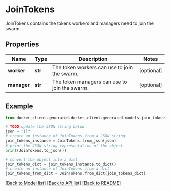 # JoinTokens

JoinTokens contains the tokens workers and managers need to join the swarm. 

## Properties

Name | Type | Description | Notes
------------ | ------------- | ------------- | -------------
**worker** | **str** | The token workers can use to join the swarm.  | [optional] 
**manager** | **str** | The token managers can use to join the swarm.  | [optional] 

## Example

```python
from docker_client.generated.docker_client.generated.models.join_tokens import JoinTokens

# TODO update the JSON string below
json = "{}"
# create an instance of JoinTokens from a JSON string
join_tokens_instance = JoinTokens.from_json(json)
# print the JSON string representation of the object
print(JoinTokens.to_json())

# convert the object into a dict
join_tokens_dict = join_tokens_instance.to_dict()
# create an instance of JoinTokens from a dict
join_tokens_from_dict = JoinTokens.from_dict(join_tokens_dict)
```
[[Back to Model list]](../README.md#documentation-for-models) [[Back to API list]](../README.md#documentation-for-api-endpoints) [[Back to README]](../README.md)


